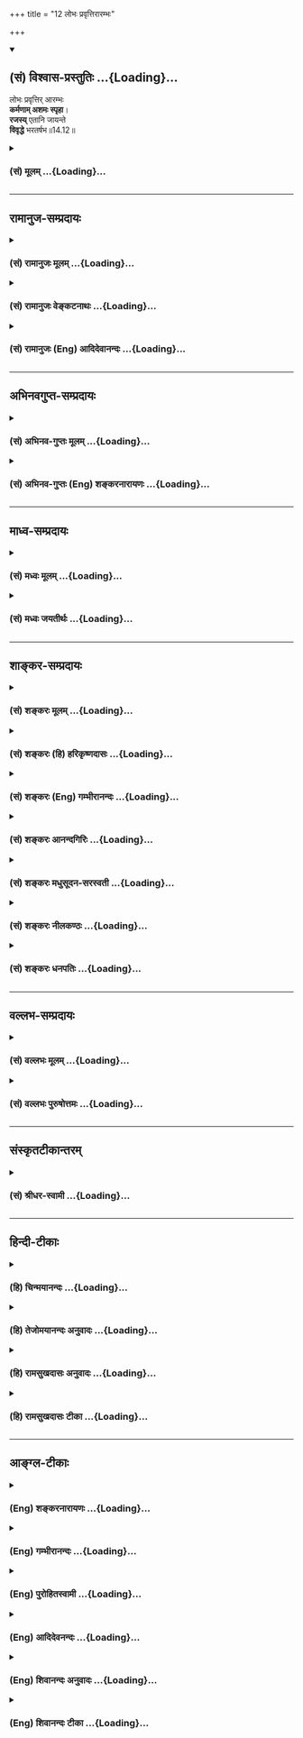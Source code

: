+++
title = "12 लोभः प्रवृत्तिरारम्भः"

+++
<div class="js_include" newlevelforh1="2" title="(सं) विश्वास-प्रस्तुतिः" unfilled url="/mahAbhAratam/vyAsaH/shlokashaH/06-bhIShma-parva/03-bhagavad-gItA-parva/saMskRtam/vishvAsa-prastutiH/14_guNa-traya-vibhAga-y/12_lobhaH_pravRttirA.md">
<details open><summary><h2>(सं) विश्वास-प्रस्तुतिः ...{Loading}...</h2></summary>

लोभः प्रवृत्तिर् आरम्भः  
**कर्मणाम् अशमः स्पृहा**।  
**रजस्य्** एतानि जायन्ते  
**विवृद्धे** भरतर्षभ॥14.12॥
</details>
</div>
<div class="js_include collapsed" newlevelforh1="3" title="(सं) मूलम्" unfilled url="/mahAbhAratam/vyAsaH/shlokashaH/06-bhIShma-parva/03-bhagavad-gItA-parva/saMskRtam/mUlam/14_guNa-traya-vibhAga-y/12_lobhaH_pravRttirA.md">
<details><summary><h3>(सं) मूलम् ...{Loading}...</h3></summary>

लोभः प्रवृत्तिरारम्भः कर्मणामशमः स्पृहा।  
रजस्येतानि जायन्ते विवृद्धे भरतर्षभ।।14.12।।
</details>
</div>


_________________
## रामानुज-सम्प्रदायः
<div class="js_include collapsed" newlevelforh1="3" title="(सं) रामानुजः मूलम्" unfilled url="/mahAbhAratam/vyAsaH/shlokashaH/06-bhIShma-parva/03-bhagavad-gItA-parva/saMskRtam/rAmAnujaH/mUlam/14_guNa-traya-vibhAga-y/12_lobhaH_pravRttirA.md">
<details><summary><h3>(सं) रामानुजः मूलम् ...{Loading}...</h3></summary>

।।14.12।।**लोभः** स्वकीयद्रव्यस्य अत्यागशीलता। **प्रवृत्तिः** प्रयोजनम्
अनुद्दिश्य अपि चलनस्वभावता। **आरम्भः,**कर्मणां **फलसाधनभूतानां कर्मणाम्
आरम्भे उद्योगः।** अशमः **इन्द्रियानुपरतिः।** स्पृहा **विषयेच्छा।** एतानि
रजसि प्रवृद्धे जायन्ते। **यदा लोभादयो वर्तन्ते; तदा रजः प्रवृद्धम् इति
विद्याद् इत्यर्थः।**

</details>
</div>
<div class="js_include collapsed" newlevelforh1="3" title="(सं) रामानुजः वेङ्कटनाथः" unfilled url="/mahAbhAratam/vyAsaH/shlokashaH/06-bhIShma-parva/03-bhagavad-gItA-parva/saMskRtam/rAmAnujaH/venkaTanAthaH/14_guNa-traya-vibhAga-y/12_lobhaH_pravRttirA.md">
<details><summary><h3>(सं) रामानुजः वेङ्कटनाथः ...{Loading}...</h3></summary>

  
  
।।14.12।। लोभः प्रवृत्तिः इत्यादौ स्पृहाशब्दपौनरुक्त्यपरिहाराय
रूढिप्रकर्षसिद्धं लोभशब्दार्थमाह -- स्वकीयद्रव्यस्यात्यागशीलतेति।
आरम्भशब्दः साभिसन्धिकप्रवृत्तौ समग्रप्रयोगः। अत्रकर्मणाम् इति
समभिव्याहारस्वारस्याच्च तत्सिद्धम्। अतोऽत्रारम्भशब्दो
दृष्टादृष्टफलसाधनभूतकृषियज्ञादिविषयः। अतश्च प्रवृत्तिशब्दोऽत्र ततो
व्यावृत्ततृणच्छेदाङ्गकम्पादिवृधाचेष्टाविषय इत्याह --
प्रयोजनमनुद्दिश्यापि चलनस्वभावतेति। द्वाभ्यामपौनरुक्त्याय अशमोऽत्र
प्रवृत्तिहेतुरिन्द्रियोद्रिक्ततेत्याह -- इन्द्रियानुपरतिरिति।
पूर्वश्लोकवदत्रापि गुणविवृद्धिलिङ्गोपदेशपरतामाह -- यदेति।  
  

</details>
</div>
<div class="js_include collapsed" newlevelforh1="3" title="(सं) रामानुजः (Eng) आदिदेवानन्दः" unfilled url="/mahAbhAratam/vyAsaH/shlokashaH/06-bhIShma-parva/03-bhagavad-gItA-parva/saMskRtam/rAmAnujaH/english/AdidevAnandaH/14_guNa-traya-vibhAga-y/12_lobhaH_pravRttirA.md">
<details><summary><h3>(सं) रामानुजः (Eng) आदिदेवानन्दः ...{Loading}...</h3></summary>

14.12 'Greed' is the tendency not to spend one's own property.
'Activity' is the disposition to be active devoid of any purpose.
'Undertaking of works' is engagement in works which yield fruits.
'Unrest' is absence of rest of sense-activities. 'Longing' is the desire for sense objects. These predominate when Rajas has increased. The meaning is that whenever greed etc., prevail, then one should know that Rajas has very much increased.

</details>
</div>


_________________
## अभिनवगुप्त-सम्प्रदायः
<div class="js_include collapsed" newlevelforh1="3" title="(सं) अभिनव-गुप्तः मूलम्" unfilled url="/mahAbhAratam/vyAsaH/shlokashaH/06-bhIShma-parva/03-bhagavad-gItA-parva/saMskRtam/abhinava-guptaH/mUlam/14_guNa-traya-vibhAga-y/12_lobhaH_pravRttirA.md">
<details><summary><h3>(सं) अभिनव-गुप्तः मूलम् ...{Loading}...</h3></summary>

।।14.11 -- 14.13।। सर्वेत्यादि कुरुनन्दनेत्यन्तम्। सर्वद्वारेषु;
सर्वेन्द्रियेषु। लोभादयः +++(S लोकादिकाः)+++ क्रमेणैव रजस्युद्रिच्यमाने
जायन्ते। एवमप्रकाशादय क्रमेणैव तमोविवृद्धौ ( तमोवृद्धौ) आविर्भवन्ति।

</details>
</div>
<div class="js_include collapsed" newlevelforh1="3" title="(सं) अभिनव-गुप्तः (Eng) शङ्करनारायणः" unfilled url="/mahAbhAratam/vyAsaH/shlokashaH/06-bhIShma-parva/03-bhagavad-gItA-parva/saMskRtam/abhinava-guptaH/english/shankaranArAyaNaH/14_guNa-traya-vibhAga-y/12_lobhaH_pravRttirA.md">
<details><summary><h3>(सं) अभिनव-गुप्तः (Eng) शङ्करनारायणः ...{Loading}...</h3></summary>

14.12 See Comment under 14.13

</details>
</div>


_________________
## माध्व-सम्प्रदायः
<div class="js_include collapsed" newlevelforh1="3" title="(सं) मध्वः मूलम्" unfilled url="/mahAbhAratam/vyAsaH/shlokashaH/06-bhIShma-parva/03-bhagavad-gItA-parva/saMskRtam/madhvaH/mUlam/14_guNa-traya-vibhAga-y/12_lobhaH_pravRttirA.md">
<details><summary><h3>(सं) मध्वः मूलम् ...{Loading}...</h3></summary>

।।14.12।। Sri Madhvacharya did not comment on this sloka.,

</details>
</div>
<div class="js_include collapsed" newlevelforh1="3" title="(सं) मध्वः जयतीर्थः" unfilled url="/mahAbhAratam/vyAsaH/shlokashaH/06-bhIShma-parva/03-bhagavad-gItA-parva/saMskRtam/madhvaH/jayatIrthaH/14_guNa-traya-vibhAga-y/12_lobhaH_pravRttirA.md">
<details><summary><h3>(सं) मध्वः जयतीर्थः ...{Loading}...</h3></summary>

।।14.12।। Sri Jayatirtha did not comment on this sloka.  
  

</details>
</div>


_________________
## शाङ्कर-सम्प्रदायः
<div class="js_include collapsed" newlevelforh1="3" title="(सं) शङ्करः मूलम्" unfilled url="/mahAbhAratam/vyAsaH/shlokashaH/06-bhIShma-parva/03-bhagavad-gItA-parva/saMskRtam/shankaraH/mUlam/14_guNa-traya-vibhAga-y/12_lobhaH_pravRttirA.md">
<details><summary><h3>(सं) शङ्करः मूलम् ...{Loading}...</h3></summary>

।।14.12।। --,**लोभः** परद्रव्यादित्सा; **प्रवृत्तिः** प्रवर्तनं
सामान्यचेष्टा; **आरम्भः** कस्य **कर्मणाम्। अशमः** अनुपशमः;
हर्षरागादिप्रवृत्तिः **स्पृहा** सर्वसामान्यवस्तुविषया तृष्णा -- **रजसि**
गुणे **विवृद्धे एतानि** लिङ्गानि **जायन्ते** हे **भरतर्षभ**।।

</details>
</div>
<div class="js_include collapsed" newlevelforh1="3" title="(सं) शङ्करः (हि) हरिकृष्णदासः" unfilled url="/mahAbhAratam/vyAsaH/shlokashaH/06-bhIShma-parva/03-bhagavad-gItA-parva/saMskRtam/shankaraH/hindI/harikRShNadAsaH/14_guNa-traya-vibhAga-y/12_lobhaH_pravRttirA.md">
<details><summary><h3>(सं) शङ्करः (हि) हरिकृष्णदासः ...{Loading}...</h3></summary>

।।14.12।। उत्पन्न हुए रजोगुणके चिह्न ये होते हैं --, हे भरतवंशियोंमें
श्रेष्ठ लोभ -- परद्रव्यको प्राप्त करनेकी इच्छा; प्रवृत्ति --
सामान्यभावसे सांसारिक चेष्टा और कर्मोंका आरम्भ तथा अशान्ति -- उपरामताका
अभाव; हर्ष और रागादिका प्रवृत्त होना तथा लालसा अर्थात् सामान्यभावसे
समस्त वस्तुओंमें तृष्णा -- ये सब चिह्न रजोगुणके बढ़नेपर उत्पन्न होते
हैं।

</details>
</div>
<div class="js_include collapsed" newlevelforh1="3" title="(सं) शङ्करः (Eng) गम्भीरानन्दः" unfilled url="/mahAbhAratam/vyAsaH/shlokashaH/06-bhIShma-parva/03-bhagavad-gItA-parva/saMskRtam/shankaraH/english/gambhIrAnandaH/14_guNa-traya-vibhAga-y/12_lobhaH_pravRttirA.md">
<details><summary><h3>(सं) शङ्करः (Eng) गम्भीरानन्दः ...{Loading}...</h3></summary>

14.12 O best of the Bharata dynasty, when the ality of rajas vivrddhe,
becomes predominant; etani, these indications; jayante, come into being;
lobhah, avarice, the desire to appropriate other's possessions;
pravrtih, movement in general; arambhah, undertaking;-of what;-karmanam,
of actions; asamah, unrest, lack of tranillity-(i.e.) manifestation of
joy, attachment, etc.; and sprha, hankering, desire in general for all
things.

</details>
</div>
<div class="js_include collapsed" newlevelforh1="3" title="(सं) शङ्करः आनन्दगिरिः" unfilled url="/mahAbhAratam/vyAsaH/shlokashaH/06-bhIShma-parva/03-bhagavad-gItA-parva/saMskRtam/shankaraH/AnandagiriH/14_guNa-traya-vibhAga-y/12_lobhaH_pravRttirA.md">
<details><summary><h3>(सं) शङ्करः आनन्दगिरिः ...{Loading}...</h3></summary>

।।14.12।। अतिशयेनोद्भूतस्य रजसो लिङ्गमाह -- **रजस इति।**
उपक्रमपर्यायस्यारम्भस्य विषयं पृच्छति -- **कस्येति।** काम्यानि
निषिद्धानि च लौकिकानि कर्माणि विषयत्वेन निर्दिशति -- **कर्मणामिति।**
अनुपशमो बाह्यान्तःकरणानामिति शेषः।
लोभाद्युपलम्भाद्रजोवृद्धिर्बोद्धव्येति भावः।

</details>
</div>
<div class="js_include collapsed" newlevelforh1="3" title="(सं) शङ्करः मधुसूदन-सरस्वती" unfilled url="/mahAbhAratam/vyAsaH/shlokashaH/06-bhIShma-parva/03-bhagavad-gItA-parva/saMskRtam/shankaraH/madhusUdana-sarasvatI/14_guNa-traya-vibhAga-y/12_lobhaH_pravRttirA.md">
<details><summary><h3>(सं) शङ्करः मधुसूदन-सरस्वती ...{Loading}...</h3></summary>

।।14.12।। महति धनागमे जायमानेऽप्यनुक्षणं वर्धमानस्तदभिलाषो लोभः।
स्वविषयप्राप्त्यनिवर्त्य इच्छाविशेष इति यावत्। प्रवृत्तिर्निरन्तरं
प्रयतमानता। आरम्भः कर्मणां बहुवित्तव्ययायासकराणां
काम्यनिषिद्धलौकिकमहागृहादिविषयाणां व्यापाराणामुद्यमः। अशम इदं कृत्वेदं
करिष्यामीति संकल्पप्रवाहानुपरमः। स्पृहा उच्चावचेषु परधनेषु दृष्टमात्रेषु
येनकेनाप्युपायेनोपादित्सा। रजसि रागात्मके विवृद्धे एतानि रागात्मकानि
लिङ्गानि जायन्ते। हे भरतर्षभ; एतैर्लिङ्गैर्विवृद्धं रजो जानीयादित्यर्थः।

</details>
</div>
<div class="js_include collapsed" newlevelforh1="3" title="(सं) शङ्करः नीलकण्ठः" unfilled url="/mahAbhAratam/vyAsaH/shlokashaH/06-bhIShma-parva/03-bhagavad-gItA-parva/saMskRtam/shankaraH/nIlakaNThaH/14_guNa-traya-vibhAga-y/12_lobhaH_pravRttirA.md">
<details><summary><h3>(सं) शङ्करः नीलकण्ठः ...{Loading}...</h3></summary>

।।14.12।। लोभः प्राप्ताधिके गर्धः। प्रवृत्तिः अग्निहोत्रादौ। आरम्भो
गृहादेः। कर्मणां अशमः सतामसतां वा कार्याणामनुपरमः। स्पृहा दृष्टे
परधनादावुपादित्सा। रजसि विवृद्धे सति एतानि लिङ्गानि जायन्ते हे भरतर्षभ।

</details>
</div>
<div class="js_include collapsed" newlevelforh1="3" title="(सं) शङ्करः धनपतिः" unfilled url="/mahAbhAratam/vyAsaH/shlokashaH/06-bhIShma-parva/03-bhagavad-gItA-parva/saMskRtam/shankaraH/dhanapatiH/14_guNa-traya-vibhAga-y/12_lobhaH_pravRttirA.md">
<details><summary><h3>(सं) शङ्करः धनपतिः ...{Loading}...</h3></summary>

।।14.12।। सत्त्वस्योद्भूतस्य चिह्नमुक्त्वा तथाभृतस्य रजसस्तदाह। लोभः
स्वकीयधनादिबाहुल्येऽपि परद्रव्यादिषु लुब्धता,प्रवृत्तिः प्रवर्तनं
सामान्यचेष्टा। आरम्भः काम्यनिषिद्धलौकिकिविषयाणां व्यापाराणामुद्यमः। अशमः
हर्षरागादिप्रवृत्तेरनुपरमः। सर्वसामान्यवस्तुविषया तृष्णा स्पृहा। रजसि
गुणे विवृद्धे एतते लिङ्गानि जायन्ते। लोभाद्युपलम्भाद्रजोविवृद्धिं
विद्यादिति भावः। भरतेभ्यः ऋषभः श्रेष्ठस्त्वं
रजसश्चिह्नान्याश्रजितुमयोग्योऽसीति सूचयन्नाह हे भरतर्षभेति।

</details>
</div>


_________________
## वल्लभ-सम्प्रदायः
<div class="js_include collapsed" newlevelforh1="3" title="(सं) वल्लभः मूलम्" unfilled url="/mahAbhAratam/vyAsaH/shlokashaH/06-bhIShma-parva/03-bhagavad-gItA-parva/saMskRtam/vallabhaH/mUlam/14_guNa-traya-vibhAga-y/12_lobhaH_pravRttirA.md">
<details><summary><h3>(सं) वल्लभः मूलम् ...{Loading}...</h3></summary>

।।14.12।। लोभ इति। लोभस्तु कार्पण्यम्। प्रयोजनमनुद्दिश्यापि चलस्वभावता
प्रवृत्तिः। आरम्भ उद्योगः कर्मणाम्।

</details>
</div>
<div class="js_include collapsed" newlevelforh1="3" title="(सं) वल्लभः पुरुषोत्तमः" unfilled url="/mahAbhAratam/vyAsaH/shlokashaH/06-bhIShma-parva/03-bhagavad-gItA-parva/saMskRtam/vallabhaH/puruShottamaH/14_guNa-traya-vibhAga-y/12_lobhaH_pravRttirA.md">
<details><summary><h3>(सं) वल्लभः पुरुषोत्तमः ...{Loading}...</h3></summary>

  
  
।।14.12।। एवं सत्त्वज्ञानमुक्त्वा रजोज्ञानरूपमाह -- लोभ इति। लोभो
भगवत्सेवार्थं स्वेच्छया दत्ताप्तव्यवहारयोगद्रव्ये सत्यपि लौकिकासक्त्या
पुनर्द्रव्येच्छयेतस्ततो मनोधावनेन तद्यत्नादिकरणे प्रवृत्तिः क्रियाकरणम्।
आरम्भः कर्मणां लौकिकस्वोपभोग्यवस्तुकरणम्; अशमः अशान्तिःप्रातरिदं
कर्त्तव्यमद्येदं कृतं इत्यादिविचारेण चित्तोद्वेगः; स्पृहा
स्वायोग्यवस्तुन्यपीच्छा; रजसि विवृद्धे एतानि जायन्ते। एतदुत्पत्तौ
रजोविवृद्धिं विद्यादित्यर्थः। भरतर्षभ इति सम्बोधनं
राज्याद्यर्थस्पृहाभावेनैतद्दोषराहित्याय।  
  

</details>
</div>


_________________
## संस्कृतटीकान्तरम्
<div class="js_include collapsed" newlevelforh1="3" title="(सं) श्रीधर-स्वामी" unfilled url="/mahAbhAratam/vyAsaH/shlokashaH/06-bhIShma-parva/03-bhagavad-gItA-parva/saMskRtam/shrIdhara-svAmI/14_guNa-traya-vibhAga-y/12_lobhaH_pravRttirA.md">
<details><summary><h3>(सं) श्रीधर-स्वामी ...{Loading}...</h3></summary>

।।14.12।। किंच **-- लोभ इति।** लोभो धनाद्यागमे बहुधा जायमानेऽपि पुनः
पुनर्वर्धमानोऽभिलाषः; प्रवृत्तिर्नित्यं कुर्वद्रूपता; कर्मणामारम्भो
गृहादिनिर्माणोद्यमः; अशमः इदं कृत्वा इदं
करिष्यामीत्यादिसंकल्पविकल्पानुपरमः; स्पृहा उच्चावचेषु दृष्टमात्रेषु
वस्तुष्वितस्ततो जिघृक्षा; रजसि प्रवृद्धे सति एतानि लिङ्गानि जायन्ते।
एतैर्लिङ्गै रजोगुणस्य वृद्धिं विद्यादित्यर्थः।

</details>
</div>


_________________
## हिन्दी-टीकाः
<div class="js_include collapsed" newlevelforh1="3" title="(हि) चिन्मयानन्दः" unfilled url="/mahAbhAratam/vyAsaH/shlokashaH/06-bhIShma-parva/03-bhagavad-gItA-parva/hindI/chinmayAnandaH/14_guNa-traya-vibhAga-y/12_lobhaH_pravRttirA.md">
<details><summary><h3>(हि) चिन्मयानन्दः ...{Loading}...</h3></summary>

।।14.12।। भगवान् श्रीकृष्ण यहाँ रजोगुण के मुख्य लक्षणों की गणना करते
हैं। जिस क्रम में उनका उल्लेख किया गया है; उसमें हम यह देखते हैं कि
उत्तरोत्तर लक्षण पूर्व के लक्षण से उत्पन्न होता है। परद्रव्य की इच्छा का
नाम है लोभ जो कभी सन्तुष्ट नहीं होता। लोभी पुरुष में आ जाती है प्रवृत्ति
अर्थात् फिर वह क्रियाशील हो जाता है; शान्त नहीं बैठ सकता। लोभाधिक्य होने
पर उसके किये गये कर्म स्वार्थपूर्वक ही होते हैं; जिनका निर्देश यहाँ
कर्मों का आरम्भ इस शब्द से किया गया है। स्वार्थ और लोभ के वशीभूत पुरुष
को शम अर्थात् शान्ति प्राप्त नहीं हो सकती। श्री शंकराचार्य अशम शब्द का
अर्थ बताते हैं; हर्ष रागादि प्रवृत्ति। इसका अर्थ यह हुआ; कि ऐसा पुरुष
सदैव इष्टानिष्ट की प्राप्ति होने पर हर्ष विषाद को प्राप्त होता रहता है;
ऐसी स्थिति में उसे शान्ति कैसे मिल सकती है वह अपने ही कर्मों के फलस्वरूप
स्वयं को ऐसी स्थिति में पाता है; जो उसे अधिकाधिक कटुतर क्रूरता; नीच
अनैतिकता और हत्या जैसे अपराध करने में प्रवृत्त करती है उसकी आन्तरिक
शान्ति को छिन्नभिन्न कर देती है। रजोगुण से अभिभूत यह पुरुष स्पृहा
अर्थात् विषयोपभोग की लालसा के वश में भी आ जाता है। अप्राप्त वस्तुओं तथा
लाभ को पाने की कभी न समाप्त होने वाली यह कामना ही स्पृहा कहलाती
है। संक्षेप में; रजोगुण के स्पर्शजन्य रोग के प्रभाव से हमारा मानसिक
व्यक्तित्व अपनी ही चंचल प्रवृत्तियों से उत्पीड़ित होता रहता है; जो
अन्तहीन योजनाओं; थका देने वाले कर्मों; व्यथित करने वाली इच्छाओं
पीड़ादायक लालसाओं; उन्मत्त करने वाले लोभ और व्यथापूर्ण व्याकुलताओं के
रूप में व्यक्त होती हैं। जब ऐसा व्यक्ति समाज मे कार्य करता है तब उसके
दुख उस तक ही सीमित नहीं रहते; वरन् स्पर्शजन्य रोग के समान; उसके आसपास के
सहस्रों लोगों को भी व्यथित करते हैं।

</details>
</div>
<div class="js_include collapsed" newlevelforh1="3" title="(हि) तेजोमयानन्दः अनुवादः" unfilled url="/mahAbhAratam/vyAsaH/shlokashaH/06-bhIShma-parva/03-bhagavad-gItA-parva/hindI/tejomayAnandaH/anuvAdaH/14_guNa-traya-vibhAga-y/12_lobhaH_pravRttirA.md">
<details><summary><h3>(हि) तेजोमयानन्दः अनुवादः ...{Loading}...</h3></summary>

।।14.12।। हे भरत-श्रेष्ठ ! रजोगुण के प्रवृद्ध होने पर लोभ, प्रवृत्ति
(सामान्य चेष्टा) कर्मों का आरम्भ, शम का अभाव तथा स्पृहा, ये सब उत्पन्न
होते हैं।।

</details>
</div>
<div class="js_include collapsed" newlevelforh1="3" title="(हि) रामसुखदासः अनुवादः" unfilled url="/mahAbhAratam/vyAsaH/shlokashaH/06-bhIShma-parva/03-bhagavad-gItA-parva/hindI/rAmasukhadAsaH/anuvAdaH/14_guNa-traya-vibhAga-y/12_lobhaH_pravRttirA.md">
<details><summary><h3>(हि) रामसुखदासः अनुवादः ...{Loading}...</h3></summary>

।।14.12।। हे भरतवंशमें श्रेष्ठ अर्जुन ! रजोगुणके बढ़नेपर लोभ, प्रवृत्ति,
कर्मोंका आरम्भ, अशान्ति और स्पृहा -- ये वृत्तियाँ पैदा होती हैं।

</details>
</div>
<div class="js_include collapsed" newlevelforh1="3" title="(हि) रामसुखदासः टीका" unfilled url="/mahAbhAratam/vyAsaH/shlokashaH/06-bhIShma-parva/03-bhagavad-gItA-parva/hindI/rAmasukhadAsaH/TIkA/14_guNa-traya-vibhAga-y/12_lobhaH_pravRttirA.md">
<details><summary><h3>(हि) रामसुखदासः टीका ...{Loading}...</h3></summary>

।।14.12।।***व्याख्या--*'लोभः'--**निर्वाहकी चीजें पासमें होनेपर भी उनको
अधिक बढ़ानेकी इच्छाका नाम 'लोभ' है। परन्तु उन चीजोंके स्वाभाविक बढ़नेका
नाम लोभ नहीं है। जैसे, कोई खेती करता है और अनाज ज्यादा पैदा हो गया,
व्यापार करता है और मुनाफा ज्यादा हो गया, तो इस तरह पदार्थ, धन आदिके
स्वाभाविक बढ़नेका नाम लोभ नहीं है और यह बढ़ना दोषी भी नहीं है।  
  
**'प्रवृत्तिः'--**कार्यमात्रमें लग जानेका नाम 'प्रवृत्ति' है। परन्तु
राग-द्वेषरहित होकर कार्यमें लग जाना दोषी नहीं है; क्योंकि ऐसी प्रवृत्ति
तो गुणातीत महापुरुषमें भी होती है (गीता 14। 22)। रागपूर्वक अर्थात् सुख,
आराम, धन आदिकी इच्छाको लेकर क्रियामें प्रवृत्त हो जाना ही दोषी है।  
  
**'आरम्भः कर्मणाम्'--**संसारमें धनी और बड़ा कहलानेके लिये; मान, आदर,
प्रशंसा आदि पानेके लिये नये-नये कर्म करना, नये-नये व्यापार शुरू करना,
नयी-नयी फैक्टरियाँ खोलना, नयी-नयी दूकानें खोलना आदि 'कर्मोंका आरम्भ'
है।  
  
प्रवृत्ति और आरम्भ -- इन दोनोंमें अन्तर है। परिस्थितिके आनेपर किसी
कार्यमें प्रवृत्ति होती है और किसी कार्यसे निवृत्ति होती है। परन्तु भोग
और संग्रहके उद्देश्यसे नये-नये कर्मोंको शुरू करना 'आरम्भ' है।  
  
मनुष्यजन्म प्राप्त होनेपर केवल परमात्मतत्त्वकी प्राप्तिका ही उद्देश्य
रहे, भोग और संग्रहका उद्देश्य बिलकुल न रहे -- इसी दृष्टिसे भक्तियोग और
ज्ञानयोगमें **'सर्वारम्भपरित्यागी'** (12। 16 14। 25) पदसे सम्पूर्ण
आरम्भोंका त्याग करनेके लिये कहा गया है। कर्मयोगमें कर्मोंके आरम्भ तो
होते हैं, पर वे सभी आरम्भ कामना और संकल्पसे रहित होते हैं (गीता 4। 19)।
कर्मयोगमें ऐसे आरम्भ दोषी भी नहीं हैं क्योंकि कर्मयोगमें कर्म करनेका
विधान है और बिना कर्म किये कर्मयोगी योग(समता) पर आरूढ़ नहीं हो सकता (6।
3)। अतः आसक्तिरहित होकर प्राप्त परिस्थितिके अनुसार कर्मोंके आरम्भ किये
जायँ, तो वे आरम्भ आरम्भ नहीं हैं, प्रत्युत प्रवृत्तिमात्र ही हैं क्योंकि
उनसे कर्म करनेका राग मिटता है। वे आरम्भ निवृत्ति देनेवाले होनेसे दोषी
नहीं हैं।  
  
**'अशमः'--**अन्तःकरणमें अशान्ति; हलचल रहनेका नाम अशम है। जैसी इच्छा करते
हैं; वैसी चीजें (धन; सम्पत्ति; यश; प्रतिष्ठा आदि) जब नहीं मिलतीं; तब
अन्तःकरणमें अशान्ति; हलचल होती है। कामनाका त्याग करनेपर यह अशान्ति नहीं
रहती।  
  
**'स्पृहा'--** स्पृहा नाम परवाहका है जैसे -- भूख लगनेपर अन्नकी; प्यास
करनेपर जलकी; जाड़ा लगनेपर कपड़ेकी परवाह; आवश्यकता होती है। वास्तवमें
भूख; प्यास और जाड़ा -- इनका ज्ञान होना दोषी नहीं है; प्रत्युत अन्न; जल
आदि मिल जाय -- ऐसी इच्छा करना ही दोषी है। साधकको इस इच्छाका त्याग करना
चाहिये क्योंकि कोई भी वस्तु इच्छाके अधीन नहीं है।  
  
**'रजस्येतानि जायन्ते विवृद्धे भरतर्षभ'--** जब भीतरमें रजोगुण बढ़ता है;
तब उपर्युक्त लोभ; प्रवृत्ति आदि वृत्तियाँ बढ़ती हैं। ऐसे समयमें साधकको
यह विचार करना चाहिये कि अपना जीवननिर्वाह तो हो ही रहा है; फिर अपने लिये
और क्या चाहिये ऐसा विचार करके रजोगुणकी वृत्तियोंको मिटा दे; उनसे उदासीन
हो जाय।  
  
***सम्बन्ध--***बढ़े हुए तमोगुणके क्या लक्षण होते हैं-- इसको आगेके
श्लोकमें बताते हैं।

</details>
</div>


_________________
## आङ्ग्ल-टीकाः
<div class="js_include collapsed" newlevelforh1="3" title="(Eng) शङ्करनारायणः" unfilled url="/mahAbhAratam/vyAsaH/shlokashaH/06-bhIShma-parva/03-bhagavad-gItA-parva/english/shankaranArAyaNaH/14_guNa-traya-vibhAga-y/12_lobhaH_pravRttirA.md">
<details><summary><h3>(Eng) शङ्करनारायणः ...{Loading}...</h3></summary>

14.12. Greed, exertion, undertaking of actions, unrest, and craving-these are born when the Rajas increases predominantly, O chief of the Bharatas !

</details>
</div>
<div class="js_include collapsed" newlevelforh1="3" title="(Eng) गम्भीरानन्दः" unfilled url="/mahAbhAratam/vyAsaH/shlokashaH/06-bhIShma-parva/03-bhagavad-gItA-parva/english/gambhIrAnandaH/14_guNa-traya-vibhAga-y/12_lobhaH_pravRttirA.md">
<details><summary><h3>(Eng) गम्भीरानन्दः ...{Loading}...</h3></summary>

14.12 O best of the Bharata dynasty, when rajas becomes predominant,
these come into being: avarice, movement, undertaking of actions, unrest and hankering.

</details>
</div>
<div class="js_include collapsed" newlevelforh1="3" title="(Eng) पुरोहितस्वामी" unfilled url="/mahAbhAratam/vyAsaH/shlokashaH/06-bhIShma-parva/03-bhagavad-gItA-parva/english/purohitasvAmI/14_guNa-traya-vibhAga-y/12_lobhaH_pravRttirA.md">
<details><summary><h3>(Eng) पुरोहितस्वामी ...{Loading}...</h3></summary>

14.12 O best of Indians! Avarice, the impulse to act and the beginning of action itself are all due to the dominance of Passion.

</details>
</div>
<div class="js_include collapsed" newlevelforh1="3" title="(Eng) आदिदेवनन्दः" unfilled url="/mahAbhAratam/vyAsaH/shlokashaH/06-bhIShma-parva/03-bhagavad-gItA-parva/english/AdidevanandaH/14_guNa-traya-vibhAga-y/12_lobhaH_pravRttirA.md">
<details><summary><h3>(Eng) आदिदेवनन्दः ...{Loading}...</h3></summary>

14.12 Greed, activity, undertaking of work, unrest and longing - these arise, O Arjuna, when Rajas prevails.

</details>
</div>
<div class="js_include collapsed" newlevelforh1="3" title="(Eng) शिवानन्दः अनुवादः" unfilled url="/mahAbhAratam/vyAsaH/shlokashaH/06-bhIShma-parva/03-bhagavad-gItA-parva/english/shivAnandaH/anuvAdaH/14_guNa-traya-vibhAga-y/12_lobhaH_pravRttirA.md">
<details><summary><h3>(Eng) शिवानन्दः अनुवादः ...{Loading}...</h3></summary>

14.12 Greed, activity, the undertaking of actions, restlessness, longing these arise when Rajas is predominant, O Arjuna.

</details>
</div>
<div class="js_include collapsed" newlevelforh1="3" title="(Eng) शिवानन्दः टीका" unfilled url="/mahAbhAratam/vyAsaH/shlokashaH/06-bhIShma-parva/03-bhagavad-gItA-parva/english/shivAnandaH/TIkA/14_guNa-traya-vibhAga-y/12_lobhaH_pravRttirA.md">
<details><summary><h3>(Eng) शिवानन्दः टीका ...{Loading}...</h3></summary>

14.12 लोभः greed; प्रवृत्तिः activity; आरम्भः the undertaking; कर्मणाम्
of actions; अशमः restlessness; स्पृहा longing; रजसि in Rajas; एतानि
these; जायन्ते arise; विवृद्धे having become predominant; भरतर्षभ O best of the Bharatas (or O Lord of the Bharatas).Commentary Greed Covetousness Desire to appropriate the property of others a desire to possess more wealth though one has sufficient already.Pravritti Action in general.Asamah Restlessness being agitated by joy; attachment; etc. I will do this and then I wil take up that action. After finishing the second; I will take up the third; and so on. There is no end to the continuity of desire; will and action. This is called Asama or restlessness.Spriha Thirsting or longing for all sensual objects in general.These are the characteristic marks that indicate that Rajas is predominant.Do not mistake Rajasic restlessness or Rajasic movements for Karma Yoga or divine activity. People may say that they are doing selfless service to the world; but if you analyse their motives,there will be the taint of personal desire in some form or other. Many persons cannot sit iet even for a moment. They think that moving about here and there or doing some action or other is to full of life. The Yogi or sage who sits still by calming the mind; who does nothing at all physically;
is the most active man in the whole world whereas the man who runs here and there and who is always very busy does nothing at all. This may be paradoxical to you. Very few can comprehend the truth of this statement.
Sattva is intense activity. A wheel that revolves very rapidly appears to be at rest. So is Sattva. So is a Sattvic man.

</details>
</div>
